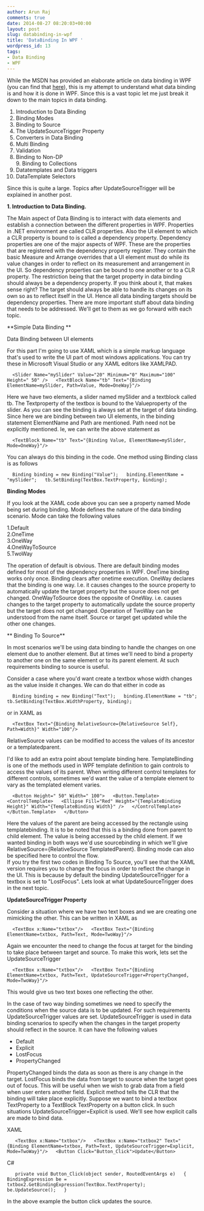 ```yaml
---
author: Arun Raj
comments: true
date: 2014-08-27 08:20:03+00:00
layout: post
slug: databinding-in-wpf
title: 'DataBinding In WPF '
wordpress_id: 13
tags:
- Data Binding
- WPF
---
```

While the MSDN has provided an elaborate article on data binding in WPF (you can find that [here](http://msdn.microsoft.com/en-us/library/ms752347.aspx)), this is my attempt to understand what data binding is and how it is done in WPF. Since this is a vast topic let me just break it down to the main topics in data binding.

1. Introduction to Data Binding  
2. Binding Modes  
3. Binding to Source  
4. The UpdateSourceTrigger Property  
5. Converters in Data Binding  
6. Multi Binding  
7. Validation  
8. Binding to Non-DP  
9. Binding to Collections  
10. Datatemplates and Data triggers  
11. DataTemplate Selectors

Since this is quite a large. Topics after UpdateSourceTrigger will be explained in another post.

**1. Introduction to Data Binding.**

The Main aspect of Data Binding is to interact with data elements and establish a connection between the different properties in WPF. Properties in .NET environment are called CLR properties. Also the UI element to which a CLR property is bound to is called a dependency property. Dependency properties are one of the major aspects of WPF. These are the properties that are registered with the dependency property register. They contain the basic Measure and Arrange overrides that a UI element must do while its value changes in order to reflect on its measurement and arrangement in the UI. So dependency properties can be bound to one another or to a CLR property. The restriction being that the target property in data binding should always be a dependency property. If you think about it, that makes sense right? The target should always be able to handle its changes on its own so as to reflect itself in the UI. Hence all data binding targets should be dependency properties. There are more important stuff about data binding that needs to be addressed. We'll get to them as we go forward with each topic.

**Simple Data Binding **

Data Binding between UI elements

For this part I'm going to use XAML which is a simple markup language that's used to write the UI part of most windows applications. You can try these in Microsoft Visual Studio or any XAML editors like XAMLPAD.

`  
<Slider Name="mySlider" Value="20" Minimum="0" Maximum="100" Height=" 50" />  
<TextBlock Name="tb" Text="{Binding ElementName=mySlider, Path=Value, Mode=OneWay}"/>  
`


Here we have two elements, a slider named mySlider and a textblock called tb. The Textproperty of the textbox is bound to the Valueproperty of the slider. As you can see the binding is always set at the target of data binding. Since here we are binding between two UI elements, in the binding statement ElementName and Path are mentioned. Path need not be explicitly mentioned. Ie, we can write the above statement as

`  
<TextBlock Name="tb" Text="{Binding Value, ElementName=mySlider, Mode=OneWay}"/>  
`


You can always do this binding in the code. One method using Binding class is as follows

`  
Binding binding = new Binding("Value");  
binding.ElementName = "mySlider";  
tb.SetBinding(TextBox.TextProperty, binding);  
`



**Binding Modes**

If you look at the XAML code above you can see a property named Mode being set during binding. Mode defines the nature of the data binding scenario. Mode can take the following values

1.Default  
2.OneTime  
3.OneWay  
4.OneWayToSource  
5.TwoWay

The operation of default is obvious. There are default binding modes defined for most of the dependency properties in WPF. OneTime binding works only once. Binding clears after onetime execution. OneWay declares that the binding is one way. I.e. it causes changes to the source property to automatically update the target property but the source does not get changed. OneWayToSource does the opposite of OneWay. i.e. causes changes to the target property to automatically update the source property but the target does not get changed. Operation of TwoWay can be understood from the name itself. Source or target get updated while the other one changes.

** Binding To Source**

In most scenarios we'll be using data binding to handle the changes on one element due to another element. But at times we'll need to bind a property to another one on the same element or to its parent element. At such requirements binding to source is useful.

Consider a case where you'd want create a textbox whose width changes as the value inside it changes. We can do that either in code as

`  
Binding binding = new Binding("Text");  
binding.ElementName = "tb";  
tb.SetBinding(TextBox.WidthProperty, binding);  
`

or in XAML as

`  
<TextBox Text="{Binding RelativeSource={RelativeSource Self}, Path=Width}" Width="100"/>  
`


RelativeSource values can be modified to access the values of its ancestor or a templatedparent.

I'd like to add an extra point about template binding here. TemplateBinding is one of the methods used in WPF template definition to gain controls to access the values of its parent. When writing different control templates for different controls, sometimes we'd want the value of a template element to vary as the templated element varies.

`  
<Button Height=" 50" Width=" 100">  
<Button.Template>  
<ControlTemplate>  
<Ellipse Fill="Red" Height="{TemplateBinding Height}" Width="{TemplateBinding Width}" />  
</ControlTemplate>  
</Button.Template>  
</Button>  
`

Here the values of the parent are being accessed by the rectangle using templatebinding. It is to be noted that this is a binding done from parent to child element. The value is being accessed by the child element. If we wanted binding in both ways we'd use sourcebinding in which we'll give RelativeSource={RelativeSource TemplatedParent}. Binding mode can also be specified here to control the flow.  
If you try the first two codes in Binding To Source, you'll see that the XAML version requires you to change the focus in order to reflect the change in the UI. This is because by default the binding UpdateSourceTrigger for a textbox is set to "LostFocus". Lets look at what UpdateSourceTrigger does in the next topic.

**UpdateSourceTrigger Property**

Consider a situation where we have two text boxes and we are creating one mimicking the other. This can be written in XAML as

`  
<TextBox x:Name="txtbox"/>  
<TextBox Text="{Binding ElementName=txtbox, Path=Text, Mode=TwoWay}"/>  
`


Again we encounter the need to change the focus at target for the binding to take place between target and source. To make this work, lets set the UpdateSourceTrigger

`  
<TextBox x:Name="txtbox"/>  
<TextBox Text="{Binding ElementName=txtbox, Path=Text, UpdateSourceTrigger=PropertyChanged, Mode=TwoWay}"/>  
` 

This would give us two text boxes one reflecting the other.

In the case of two way binding sometimes we need to specify the conditions when the source data is to be updated. For such requirements UpdateSourceTrigger values are set. UpdateSourceTrigger is used in data binding scenarios to specify when the changes in the target property should reflect in the source. It can have the following values

  * Default
  * Explicit
  * LostFocus
  * PropertyChanged

PropertyChanged binds the data as soon as there is any change in the target. LostFocus binds the data from target to source when the target goes out of focus. This will be useful when we wish to grab data from a field when user enters another field. Explicit method tells the CLR that the binding will take place explicitly. Suppose we want to bind a textbox TextProperty to a TextBlock TextProperty on a button click. In such situations UpdateSourceTrigger=Explicit is used. We'll see how explicit calls are made to bind data.

XAML

`  
<TextBox x:Name="txtbox"/>  
<TextBox x:Name="txtbox2" Text="{Binding ElementName=txtbox, Path=Text, UpdateSourceTrigger=Explicit, Mode=TwoWay}"/>  
<Button Click="Button_Click">Update</Button>`
> 
> 

C#

`  
private void Button_Click(object sender, RoutedEventArgs e)  
{  
BindingExpression be = txtbox2.GetBindingExpression(TextBox.TextProperty);  
be.UpdateSource();  
}`


In the above example the button click updates the source.
